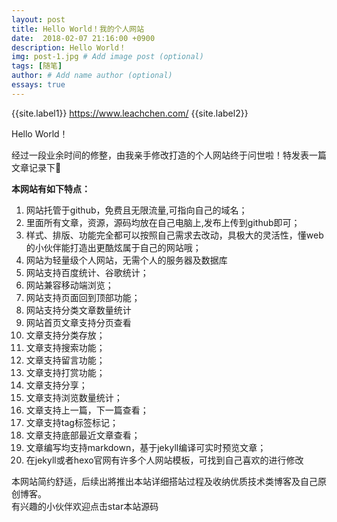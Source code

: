 ```yaml
---
layout: post
title: Hello World！我的个人网站
date:  2018-02-07 21:16:00 +0900
description: Hello World！
img: post-1.jpg # Add image post (optional)
tags: [随笔]
author: # Add name author (optional)
essays: true
---
```


{{site.label1}} <a href="https://www.leachchen.com/" target="\_blank">https://www.leachchen.com/</a> {{site.label2}}

Hello World！

经过一段业余时间的修整，由我亲手修改打造的个人网站终于问世啦！特发表一篇文章记录下🙂

**本网站有如下特点：**
1. 网站托管于github，免费且无限流量,可指向自己的域名；
2. 里面所有文章，资源，源码均放在自己电脑上,发布上传到github即可；
3. 样式、排版、功能完全都可以按照自己需求去改动，具极大的灵活性，懂web的小伙伴能打造出更酷炫属于自己的网站哦；
4. 网站为轻量级个人网站，无需个人的服务器及数据库
5. 网站支持百度统计、谷歌统计；
6. 网站兼容移动端浏览；
7. 网站支持页面回到顶部功能；
8. 网站支持分类文章数量统计
9. 网站首页文章支持分页查看
10. 文章支持分类存放；
11. 文章支持搜索功能；
12. 文章支持留言功能；
13. 文章支持打赏功能；
14. 文章支持分享；
15. 文章支持浏览数量统计；
16. 文章支持上一篇，下一篇查看；
17. 文章支持tag标签标记；
18. 文章支持底部最近文章查看；
19. 文章编写均支持markdown，基于jekyll编译可实时预览文章；
20. 在jekyll或者hexo官网有许多个人网站模板，可找到自己喜欢的进行修改


本网站简约舒适，后续出將推出本站详细搭站过程及收纳优质技术类博客及自己原创博客。<br>有兴趣的小伙伴欢迎点击star<a href = "https://github.com/leach-chen/leach-chen.github.io" style="text-decoration:none;" target="blank" title="本站源码，欢迎前往点击star">本站源码</a>
